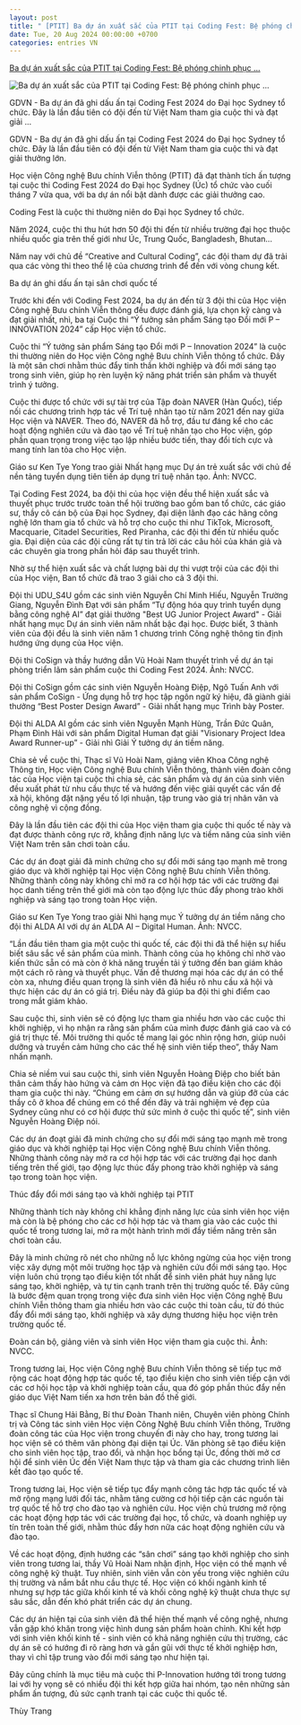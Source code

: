 ```yaml
---
layout: post
title: " [PTIT] Ba dự án xuất sắc của PTIT tại Coding Fest: Bệ phóng chinh phục ..."
date: Tue, 20 Aug 2024 00:00:00 +0700
categories: entries VN
---
```

[Ba dự án xuất sắc của PTIT tại Coding Fest: Bệ phóng chinh phục ...](https://giaoduc.net.vn/ba-du-an-xuat-sac-cua-ptit-tai-coding-fest-be-phong-chinh-phuc-san-choi-quoc-te-post244994.gd)

![Ba dự án xuất sắc của PTIT tại Coding Fest: Bệ phóng chinh phục ...](https://img.giaoduc.net.vn/1200x630/Uploaded/2024/qggenat230201/2024_08_20/454992348-10219710219906418-5557904348325751907-n-9675.jpg)

GDVN - Ba dự án đã ghi dấu ấn tại Coding Fest 2024 do Đại học Sydney tổ chức. Đây là lần đầu tiên có đội đến từ Việt Nam tham gia cuộc thi và đạt giải ...

GDVN - Ba dự án đã ghi dấu ấn tại Coding Fest 2024 do Đại học Sydney tổ chức. Đây là lần đầu tiên có đội đến từ Việt Nam tham gia cuộc thi và đạt giải thưởng lớn.

Học viện Công nghệ Bưu chính Viễn thông (PTIT) đã đạt thành tích ấn tượng tại cuộc thi Coding Fest 2024 do Đại học Sydney (Úc) tổ chức vào cuối tháng 7 vừa qua, với ba dự án nổi bật dành được các giải thưởng cao.

Coding Fest là cuộc thi thường niên do Đại học Sydney tổ chức.

Năm 2024, cuộc thi thu hút hơn 50 đội thi đến từ nhiều trường đại học thuộc nhiều quốc gia trên thế giới như Úc, Trung Quốc, Bangladesh, Bhutan…

Năm nay với chủ đề “Creative and Cultural Coding”, các đội tham dự đã trải qua các vòng thi theo thể lệ của chương trình để đến với vòng chung kết.

Ba dự án ghi dấu ấn tại sân chơi quốc tế

Trước khi đến với Coding Fest 2024, ba dự án đến từ 3 đội thi của Học viện Công nghệ Bưu chính Viễn thông đều được đánh giá, lựa chọn kỹ càng và đạt giải nhất, nhì, ba tại Cuộc thi “Ý tưởng sản phẩm Sáng tạo Đổi mới P – INNOVATION 2024” cấp Học viện tổ chức.

Cuộc thi “Ý tưởng sản phẩm Sáng tạo Đổi mới P – Innovation 2024” là cuộc thi thường niên do Học viện Công nghệ Bưu chính Viễn thông tổ chức. Đây là một sân chơi nhằm thúc đẩy tinh thần khởi nghiệp và đổi mới sáng tạo trong sinh viên, giúp họ rèn luyện kỹ năng phát triển sản phẩm và thuyết trình ý tưởng.

Cuộc thi được tổ chức với sự tài trợ của Tập đoàn NAVER (Hàn Quốc), tiếp nối các chương trình hợp tác về Trí tuệ nhân tạo từ năm 2021 đến nay giữa Học viện và NAVER. Theo đó, NAVER đã hỗ trợ, đầu tư đáng kể cho các hoạt động nghiên cứu và đào tạo về Trí tuệ nhân tạo cho Học viện, góp phần quan trọng trong việc tạo lập nhiều bước tiến, thay đổi tích cực và mang tính lan tỏa cho Học viện.

Giáo sư Ken Tye Yong trao giải Nhất hạng mục Dự án trẻ xuất sắc với chủ đề nền tảng tuyển dụng tiên tiến áp dụng trí tuệ nhân tạo. Ảnh: NVCC.

Tại Coding Fest 2024, ba đội thi của học viện đều thể hiện xuất sắc và thuyết phục trước trước toàn thể hội trường bao gồm ban tổ chức, các giáo sư, thầy cô cán bộ của Đại học Sydney, đại diện lãnh đạo các hãng công nghệ lớn tham gia tổ chức và hỗ trợ cho cuộc thi như TikTok, Microsoft, Macquarie, Citadel Securities, Red Piranha, các đội thi đến từ nhiều quốc gia. Đại diện của các đội cũng rất tự tin trả lời các câu hỏi của khán giả và các chuyên gia trong phần hỏi đáp sau thuyết trình.

Nhờ sự thể hiện xuất sắc và chất lượng bài dự thi vượt trội của các đội thi của Học viện, Ban tổ chức đã trao 3 giải cho cả 3 đội thi.

Đội thi UDU_S4U gồm các sinh viên Nguyễn Chí Minh Hiếu, Nguyễn Trường Giang, Nguyễn Đình Đạt với sản phẩm “Tự động hóa quy trình tuyển dụng bằng công nghệ AI” đạt giải thưởng "Best UG Junior Project Award" - Giải nhất hạng mục Dự án sinh viên năm nhất bậc đại học. Được biết, 3 thành viên của đội đều là sinh viên năm 1 chương trình Công nghệ thông tin định hướng ứng dụng của Học viện.

Đội thi CoSign và thầy hướng dẫn Vũ Hoài Nam thuyết trình về dự án tại phòng triển lãm sản phẩm cuộc thi Coding Fest 2024. Ảnh: NVCC.

Đội thi CoSign gồm các sinh viên Nguyễn Hoàng Điệp, Ngô Tuấn Anh với sản phẩm CoSign - Ứng dụng hỗ trợ học tập ngôn ngữ ký hiệu, đã giành giải thưởng “Best Poster Design Award” - Giải nhất hạng mục Trình bày Poster.

Đội thi ALDA AI gồm các sinh viên Nguyễn Mạnh Hùng, Trần Đức Quân, Phạm Đình Hải với sản phẩm Digital Human đạt giải "Visionary Project Idea Award Runner-up” - Giải nhì Giải Ý tưởng dự án tiềm năng.

Chia sẻ về cuộc thi, Thạc sĩ Vũ Hoài Nam, giảng viên Khoa Công nghệ Thông tin, Học viện Công nghệ Bưu chính Viễn thông, thành viên đoàn công tác của Học viện tại cuộc thi chia sẻ, các sản phẩm và dự án của sinh viên đều xuất phát từ nhu cầu thực tế và hướng đến việc giải quyết các vấn đề xã hội, không đặt nặng yếu tố lợi nhuận, tập trung vào giá trị nhân văn và công nghệ vì cộng đồng.

Đây là lần đầu tiên các đội thi của Học viện tham gia cuộc thi quốc tế này và đạt được thành công rực rỡ, khẳng định năng lực và tiềm năng của sinh viên Việt Nam trên sân chơi toàn cầu.

Các dự án đoạt giải đã minh chứng cho sự đổi mới sáng tạo mạnh mẽ trong giáo dục và khởi nghiệp tại Học viện Công nghệ Bưu chính Viễn thông. Những thành công này không chỉ mở ra cơ hội hợp tác với các trường đại học danh tiếng trên thế giới mà còn tạo động lực thúc đẩy phong trào khởi nghiệp và sáng tạo trong toàn Học viện.

Giáo sư Ken Tye Yong trao giải Nhì hạng mục Ý tưởng dự án tiềm năng cho đội thi ALDA AI với dự án ALDA AI – Digital Human. Ảnh: NVCC.

“Lần đầu tiên tham gia một cuộc thi quốc tế, các đội thi đã thể hiện sự hiểu biết sâu sắc về sản phẩm của mình. Thành công của họ không chỉ nhờ vào kiến thức sẵn có mà còn ở khả năng truyền tải ý tưởng đến ban giám khảo một cách rõ ràng và thuyết phục. Vấn đề thương mại hóa các dự án có thể còn xa, nhưng điều quan trọng là sinh viên đã hiểu rõ nhu cầu xã hội và thực hiện các dự án có giá trị. Điều này đã giúp ba đội thi ghi điểm cao trong mắt giám khảo.

Sau cuộc thi, sinh viên sẽ có động lực tham gia nhiều hơn vào các cuộc thi khởi nghiệp, vì họ nhận ra rằng sản phẩm của mình được đánh giá cao và có giá trị thực tế. Môi trường thi quốc tế mang lại góc nhìn rộng hơn, giúp nuôi dưỡng và truyền cảm hứng cho các thế hệ sinh viên tiếp theo”, thầy Nam nhấn mạnh.

Chia sẻ niềm vui sau cuộc thi, sinh viên Nguyễn Hoàng Điệp cho biết bản thân cảm thấy hào hứng và cảm ơn Học viện đã tạo điều kiện cho các đội tham gia cuộc thi này. “Chúng em cảm ơn sự hướng dẫn và giúp đỡ của các thầy cô ở khoa để chúng em có thể đến đây và trải nghiệm vẻ đẹp của Sydney cũng như có cơ hội được thử sức mình ở cuộc thi quốc tế”, sinh viên Nguyễn Hoàng Điệp nói.

Các dự án đoạt giải đã minh chứng cho sự đổi mới sáng tạo mạnh mẽ trong giáo dục và khởi nghiệp tại Học viện Công nghệ Bưu chính Viễn thông. Những thành công này mở ra cơ hội hợp tác với các trường đại học danh tiếng trên thế giới, tạo động lực thúc đẩy phong trào khởi nghiệp và sáng tạo trong toàn học viện.

Thúc đẩy đổi mới sáng tạo và khởi nghiệp tại PTIT

Những thành tích này không chỉ khẳng định năng lực của sinh viên học viện mà còn là bệ phóng cho các cơ hội hợp tác và tham gia vào các cuộc thi quốc tế trong tương lai, mở ra một hành trình mới đầy tiềm năng trên sân chơi toàn cầu.

Đây là minh chứng rõ nét cho những nỗ lực không ngừng của học viện trong việc xây dựng một môi trường học tập và nghiên cứu đổi mới sáng tạo. Học viện luôn chú trọng tạo điều kiện tốt nhất để sinh viên phát huy năng lực sáng tạo, khởi nghiệp, và tự tin cạnh tranh trên thị trường quốc tế. Đây cũng là bước đệm quan trọng trong việc đưa sinh viên Học viện Công nghệ Bưu chính Viễn thông tham gia nhiều hơn vào các cuộc thi toàn cầu, từ đó thúc đẩy đổi mới sáng tạo, khởi nghiệp và xây dựng thương hiệu học viện trên trường quốc tế.

Đoàn cán bộ, giảng viên và sinh viên Học viện tham gia cuộc thi. Ảnh: NVCC.

Trong tương lai, Học viện Công nghệ Bưu chính Viễn thông sẽ tiếp tục mở rộng các hoạt động hợp tác quốc tế, tạo điều kiện cho sinh viên tiếp cận với các cơ hội học tập và khởi nghiệp toàn cầu, qua đó góp phần thúc đẩy nền giáo dục Việt Nam tiến xa hơn trên bản đồ thế giới.

Thạc sĩ Chung Hải Bằng, Bí thư Đoàn Thanh niên, Chuyên viên phòng Chính trị và Công tác sinh viên Học viện Công Nghệ Bưu chính Viễn thông, Trưởng đoàn công tác của Học viện trong chuyến đi này cho hay, trong tương lai học viện sẽ có thêm văn phòng đại diện tại Úc. Văn phòng sẽ tạo điều kiện cho sinh viên học tập, trao đổi, và nhận học bổng tại Úc, đồng thời mở cơ hội để sinh viên Úc đến Việt Nam thực tập và tham gia các chương trình liên kết đào tạo quốc tế.

Trong tương lai, Học viện sẽ tiếp tục đẩy mạnh công tác hợp tác quốc tế và mở rộng mạng lưới đối tác, nhằm tăng cường cơ hội tiếp cận các nguồn tài trợ quốc tế hỗ trợ cho đào tạo và nghiên cứu. Học viện chủ trương mở rộng các hoạt động hợp tác với các trường đại học, tổ chức, và doanh nghiệp uy tín trên toàn thế giới, nhằm thúc đẩy hơn nữa các hoạt động nghiên cứu và đào tạo.

Về các hoạt động, định hướng các “sân chơi” sáng tạo khởi nghiệp cho sinh viên trong tương lai, thầy Vũ Hoài Nam nhận định, Học viện có thế mạnh về công nghệ kỹ thuật. Tuy nhiên, sinh viên vẫn còn yếu trong việc nghiên cứu thị trường và nắm bắt nhu cầu thực tế. Học viện có khối ngành kinh tế nhưng sự hợp tác giữa khối kinh tế và khối công nghệ kỹ thuật chưa thực sự sâu sắc, dẫn đến khó phát triển các dự án chung.

Các dự án hiện tại của sinh viên đã thể hiện thế mạnh về công nghệ, nhưng vẫn gặp khó khăn trong việc hình dung sản phẩm hoàn chỉnh. Khi kết hợp với sinh viên khối kinh tế - sinh viên có khả năng nghiên cứu thị trường, các dự án sẽ có hướng đi rõ ràng hơn và gần gũi với thực tế khởi nghiệp hơn, thay vì chỉ tập trung vào đổi mới sáng tạo như hiện tại.

Đây cũng chính là mục tiêu mà cuộc thi P-Innovation hướng tới trong tương lai với hy vọng sẽ có nhiều đội thi kết hợp giữa hai nhóm, tạo nên những sản phẩm ấn tượng, đủ sức cạnh tranh tại các cuộc thi quốc tế.

Thùy Trang

